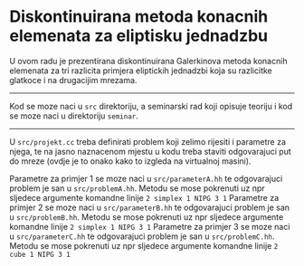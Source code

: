 # Diskontinuirana metoda konacnih elemenata za eliptisku jednadzbu 

U ovom radu je prezentirana diskontinuirana Galerkinova metoda konacnih elemenata za tri razlicita primjera eliptickih jednadzbi koja su razlicitke glatkoce i na drugacijim mrezama. 

---

Kod se moze naci u ``src`` direktoriju, a seminarski rad koji opisuje teoriju i kod se moze naci u direktoriju ``seminar``.

---

U ``src/projekt.cc`` treba definirati problem koji zelimo rijesiti i parametre za njega, te na jasno naznacenom mjestu u kodu treba staviti odgovarajuci put do mreze (ovdje je to onako kako to izgleda na virtualnoj masini).

Parametre za primjer 1 se moze naci u ``src/parameterA.hh`` te odgovarajuci problem je san u ``src/problemA.hh``.
Metodu se mose pokrenuti uz npr sljedece argumente komandne linije 
```2 simplex 1 NIPG 3 1```
Parametre za primjer 2 se moze naci u ``src/parameterB.hh`` te odgovarajuci problem je san u ``src/problemB.hh``.
Metodu se mose pokrenuti uz npr sljedece argumente komandne linije 
```2 simplex 1 NIPG 3 1```
Parametre za primjer 3 se moze naci u ``src/parameterC.hh`` te odgovarajuci problem je san u ``src/problemC.hh``.
Metodu se mose pokrenuti uz npr sljedece argumente komandne linije 
```2 cube 1 NIPG 3 1```
